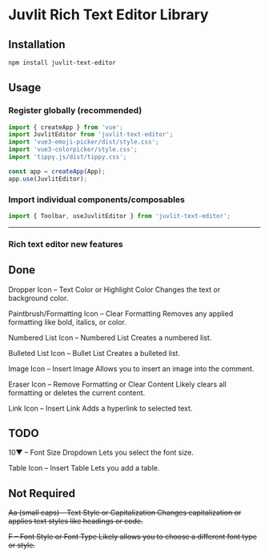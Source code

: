 
# Juvlit Rich Text Editor Library

## Installation

```sh
npm install juvlit-text-editor
```

## Usage

### Register globally (recommended)

```ts
import { createApp } from 'vue';
import JuvlitEditor from 'juvlit-text-editor';
import 'vue3-emoji-picker/dist/style.css';
import 'vue3-colorpicker/style.css';
import 'tippy.js/dist/tippy.css';

const app = createApp(App);
app.use(JuvlitEditor);
```

### Import individual components/composables

```ts
import { Toolbar, useJuvlitEditor } from 'juvlit-text-editor';
```

---

### Rich text editor new features

## Done

Dropper Icon – Text Color or Highlight Color
Changes the text or background color.

Paintbrush/Formatting Icon – Clear Formatting
Removes any applied formatting like bold, italics, or color.

Numbered List Icon – Numbered List
Creates a numbered list.

Bulleted List Icon – Bullet List
Creates a bulleted list.

Image Icon – Insert Image
Allows you to insert an image into the comment.

Eraser Icon – Remove Formatting or Clear Content
Likely clears all formatting or deletes the current content.

Link Icon – Insert Link
Adds a hyperlink to selected text.



## TODO
10▼ – Font Size Dropdown
Lets you select the font size.

Table Icon – Insert Table Lets you add a table.



## Not Required

~~Aa (small caps) – Text Style or Capitalization
Changes capitalization or applies text styles like headings or code.~~


~~F – Font Style or Font Type
Likely allows you to choose a different font type or style.~~
